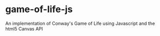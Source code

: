 # game-of-life-js
An implementation of Conway's Game of Life using Javascript and the html5 Canvas API
